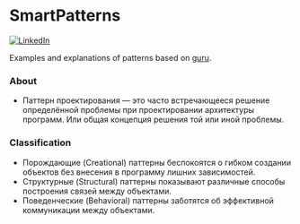 # SmartPatterns

[![LinkedIn](https://img.shields.io/badge/LinkedIn-Alesh-blue)](https://www.linkedin.com/in/dmitry-aleshkov)

Examples and explanations of patterns based on [guru](https://refactoring.guru/design-patterns).

### About

* Паттерн проектирования — это часто встречающееся решение определённой проблемы при проектировании архитектуры программ. Или общая концепция решения той или иной проблемы.

### Classification

* Порождающие (Creational) паттерны беспокоятся о гибком создании объектов без внесения в программу лишних зависимостей.
* Структурные (Structural) паттерны показывают различные способы построения связей между объектами.
* Поведенческие (Behavioral) паттерны заботятся об эффективной коммуникации между объектами.